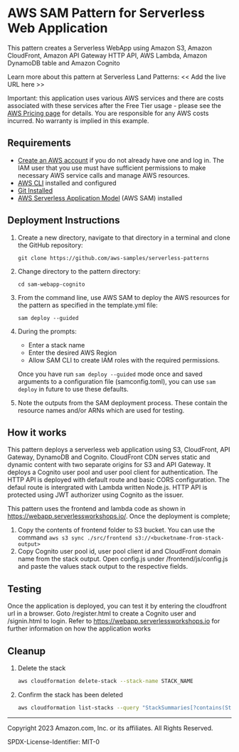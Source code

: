# AWS SAM Pattern for Serverless Web Application

This pattern creates a Serverless WebApp using Amazon S3, Amazon CloudFront, Amazon API Gateway HTTP API, AWS Lambda, Amazon DynamoDB table and Amazon Cognito

Learn more about this pattern at Serverless Land Patterns: << Add the live URL here >>

Important: this application uses various AWS services and there are costs associated with these services after the Free Tier usage - please see the [AWS Pricing page](https://aws.amazon.com/pricing/) for details. You are responsible for any AWS costs incurred. No warranty is implied in this example.

## Requirements

- [Create an AWS account](https://portal.aws.amazon.com/gp/aws/developer/registration/index.html) if you do not already have one and log in. The IAM user that you use must have sufficient permissions to make necessary AWS service calls and manage AWS resources.
- [AWS CLI](https://docs.aws.amazon.com/cli/latest/userguide/install-cliv2.html) installed and configured
- [Git Installed](https://git-scm.com/book/en/v2/Getting-Started-Installing-Git)
- [AWS Serverless Application Model](https://docs.aws.amazon.com/serverless-application-model/latest/developerguide/serverless-sam-cli-install.html) (AWS SAM) installed

## Deployment Instructions

1. Create a new directory, navigate to that directory in a terminal and clone the GitHub repository:
   ```
   git clone https://github.com/aws-samples/serverless-patterns
   ```
2. Change directory to the pattern directory:
   ```
   cd sam-webapp-cognito
   ```
3. From the command line, use AWS SAM to deploy the AWS resources for the pattern as specified in the template.yml file:
   ```
   sam deploy --guided
   ```
4. During the prompts:

   - Enter a stack name
   - Enter the desired AWS Region
   - Allow SAM CLI to create IAM roles with the required permissions.

   Once you have run `sam deploy --guided` mode once and saved arguments to a configuration file (samconfig.toml), you can use `sam deploy` in future to use these defaults.

5. Note the outputs from the SAM deployment process. These contain the resource names and/or ARNs which are used for testing.

## How it works

This pattern deploys a serverless web application using S3, CloudFront, API Gateway, DynamoDB and Cognito. CloudFront CDN serves static and dynamic content with two separate origins for S3 and API Gateway. It deploys a Cognito user pool and user pool client for authentication. The HTTP API is deployed with default route and basic CORS configuration. The defaul route is intergrated with Lambda written Node.js. HTTP API is protected using JWT authorizer using Cognito as the issuer.

This pattern uses the frontend and lambda code as shown in https://webapp.serverlessworkshops.io/. Once the deployment is complete;

1. Copy the contents of frontend folder to S3 bucket. You can use the command `aws s3 sync ./src/frontend s3://<bucketname-from-stack-output>`
2. Copy Cognito user pool id, user pool client id and CloudFront domain name from the stack output. Open config.js under /frontend/js/config.js and paste the values stack output to the respective fields.

## Testing

Once the application is deployed, you can test it by entering the cloudfront url in a browser. Goto /register.html to create a Cognito user and /signin.html to login. Refer to https://webapp.serverlessworkshops.io for further information on how the application works

## Cleanup

1. Delete the stack
   ```bash
   aws cloudformation delete-stack --stack-name STACK_NAME
   ```
1. Confirm the stack has been deleted
   ```bash
   aws cloudformation list-stacks --query "StackSummaries[?contains(StackName,'STACK_NAME')].StackStatus"
   ```

---

Copyright 2023 Amazon.com, Inc. or its affiliates. All Rights Reserved.

SPDX-License-Identifier: MIT-0
